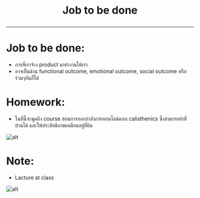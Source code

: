 # <p align="center"> Job to be done </p>
***

# Job to be done:
- การที่เราจ้าง product มาทำงานให้เรา
- อาจเป็นด้าน functional outcome, emotional outcome, social outcome หรือร่วมๆกันก็ได้  

# Homework:
- ในที่นี้จะพูดถึง course สอนการออกกำลังกายออนไลน์แบบ calisthenics ซึ่งสามารถทำที่บ้านได้ และให้ประสิทธิภาพเหมือนอยู่ที่ยิม

![alt](https://github.com/NattapongTH/NattapongTH-6310422089_BADS7105/blob/main/Homework%2002%20%E2%80%93%20Jobs%20to%20be%20done/Job%20to%20be%20done.jpg)

# Note:
- Lacture at class

![alt](https://github.com/NattapongTH/NattapongTH-6310422089_BADS7105/blob/main/Homework%2002%20%E2%80%93%20Jobs%20to%20be%20done/Photo/JTBD.jpg)


